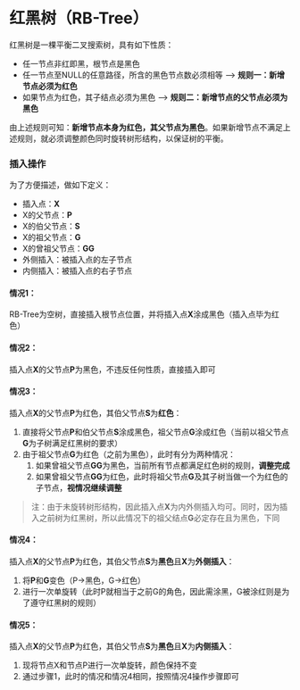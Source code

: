 # 红黑树（RB-Tree）
红黑树是一棵平衡二叉搜索树，具有如下性质：
* 任一节点非红即黑，根节点是黑色
* 任一节点至NULL的任意路径，所含的黑色节点数必须相等 --> **规则一：新增节点必须为红色**
* 如果节点为红色，其子结点必须为黑色 --> **规则二：新增节点的父节点必须为黑色**

由上述规则可知：**新增节点本身为红色，其父节点为黑色**。如果新增节点不满足上述规则，就必须调整颜色同时旋转树形结构，以保证树的平衡。

### 插入操作
为了方便描述，做如下定义：
* 插入点：**X**
* X的父节点：**P**
* X的伯父节点：**S**
* X的祖父节点：**G**
* X的曾祖父节点：**GG**
* 外侧插入：被插入点的左子节点
* 内侧插入：被插入点的右子节点

#### 情况1：
RB-Tree为空树，直接插入根节点位置，并将插入点**X**涂成黑色（插入点毕为红色）

#### 情况2：
插入点**X**的父节点**P**为黑色，不违反任何性质，直接插入即可

#### 情况3：
插入点**X**的父节点**P**为红色，其伯父节点**S**为**红色**：
1. 直接将父节点**P**和伯父节点**S**涂成黑色，祖父节点**G**涂成红色（当前以祖父节点**G**为子树满足红黑树的要求）
2. 由于祖父节点**G**为红色（之前为黑色），此时有分为两种情况：
    1. 如果曾祖父节点**GG**为黑色，当前所有节点都满足红色树的规则，**调整完成**
    2. 如果曾祖父节点**GG**为红色，此时将祖父节点**G**及其子树当做一个为红色的子节点，**视情况继续调整**
> 注：由于未旋转树形结构，因此插入点**X**为内外侧插入均可。同时，因为插入之前树为红黑树，所以此情况下的祖父结点**G**必定存在且为黑色，下同

#### 情况4：
插入点**X**的父节点**P**为红色，其伯父节点**S**为**黑色**且**X**为**外侧插入**：
1. 将**P**和**G**变色（P->黑色，G->红色）
2. 进行一次单旋转（此时P就相当于之前G的角色，因此需涂黑，G被涂红则是为了遵守红黑树的规则）

#### 情况5：
插入点**X**的父节点**P**为红色，其伯父节点**S**为**黑色**且**X**为**内侧插入**：
1. 现将节点X和节点P进行一次单旋转，颜色保持不变
2. 通过步骤1，此时的情况和情况4相同，按照情况4操作步骤即可
